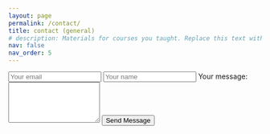 ```yaml
---
layout: page
permalink: /contact/
title: contact (general)
# description: Materials for courses you taught. Replace this text with your description.
nav: false
nav_order: 5
---
```


<form method="POST" action="https://formspree.io/f/mayzyzyz">
    <input type="email" name="email" placeholder="Your email">
    <input type="text" name="name" placeholder="Your name">
    <label>
    Your message:
    <textarea name="message" placeholder="Your message" rows="5">
    </textarea>
    </label>
    <button type="submit">Send Message</button>
  </form>